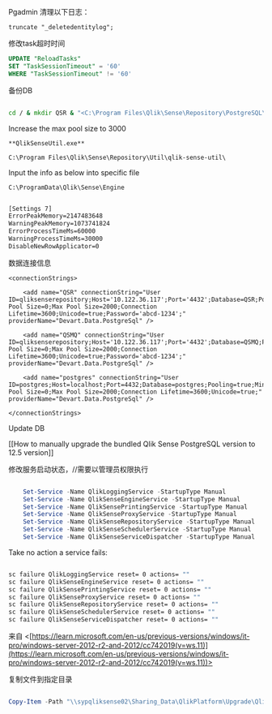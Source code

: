 Pgadmin 清理以下日志：

	truncate "_deletedentitylog";

修改task超时时间
``` sql
UPDATE "ReloadTasks"
SET "TaskSessionTimeout" = '60'
WHERE "TaskSessionTimeout" != '60'
```

备份DB
``` cmd

cd / & mkdir QSR & "<C:\Program Files\Qlik\Sense\Repository\PostgreSQL\12\bin\pg_dump.exe>" -h localhost -p 4432 -U postgres -b -F t -f "c:\QSR\QSR_backup_%date:~-4,4%%date:~-10,2%%date:~-7,2%.tar" QSR
```

Increase the max pool size to 3000

	**QlikSenseUtil.exe**
```
C:\Program Files\Qlik\Sense\Repository\Util\qlik-sense-util\
```

Input the info as below into specific file

```
C:\ProgramData\Qlik\Sense\Engine
```

``` txt

[Settings 7]
ErrorPeakMemory=2147483648
WarningPeakMemory=1073741824
ErrorProcessTimeMs=60000
WarningProcessTimeMs=30000
DisableNewRowApplicator=0

```

数据连接信息

``` 
<connectionStrings>

    <add name="QSR" connectionString="User ID=qliksenserepository;Host='10.122.36.117';Port='4432';Database=QSR;Pooling=true;Min Pool Size=0;Max Pool Size=2000;Connection Lifetime=3600;Unicode=true;Password='abcd-1234';" providerName="Devart.Data.PostgreSql" />

    <add name="QSMQ" connectionString="User ID=qliksenserepository;Host='10.122.36.117';Port='4432';Database=QSMQ;Pooling=true;Min Pool Size=0;Max Pool Size=2000;Connection Lifetime=3600;Unicode=true;Password='abcd-1234';" providerName="Devart.Data.PostgreSql" />

    <add name="postgres" connectionString="User ID=postgres;Host=localhost;Port=4432;Database=postgres;Pooling=true;Min Pool Size=0;Max Pool Size=2000;Connection Lifetime=3600;Unicode=true;" providerName="Devart.Data.PostgreSql" />

</connectionStrings>
```

Update DB

[[How to manually upgrade the bundled Qlik Sense PostgreSQL version to 12.5 version]]

修改服务启动状态，//需要以管理员权限执行
```powershell

    Set-Service -Name QlikLoggingService -StartupType Manual
    Set-Service -Name QlikSenseEngineService -StartupType Manual
    Set-Service -Name QlikSensePrintingService -StartupType Manual
    Set-Service -Name QlikSenseProxyService -StartupType Manual
    Set-Service -Name QlikSenseRepositoryService -StartupType Manual
    Set-Service -Name QlikSenseSchedulerService -StartupType Manual
    Set-Service -Name QlikSenseServiceDispatcher -StartupType Manual
```

Take no action a service fails:

``` cmd

sc failure QlikLoggingService reset= 0 actions= ""
sc failure QlikSenseEngineService reset= 0 actions= ""
sc failure QlikSensePrintingService reset= 0 actions= ""
sc failure QlikSenseProxyService reset= 0 actions= ""
sc failure QlikSenseRepositoryService reset= 0 actions= ""
sc failure QlikSenseSchedulerService reset= 0 actions= ""
sc failure QlikSenseServiceDispatcher reset= 0 actions= ""
```

来自 <[https://learn.microsoft.com/en-us/previous-versions/windows/it-pro/windows-server-2012-r2-and-2012/cc742019(v=ws.11)](https://learn.microsoft.com/en-us/previous-versions/windows/it-pro/windows-server-2012-r2-and-2012/cc742019(v=ws.11))>

复制文件到指定目录
``` powershell

Copy-Item -Path "\\sypqliksense02\Sharing_Data\QlikPlatform\Upgrade\QlikSenseNovember2021\Qlik_Sense_update(QlikSenseNovember2021Patch14).exe" -Destination "C:\Users\$env:UserName\Downloads" -Recurse
```